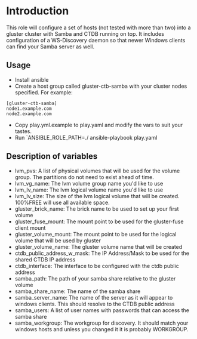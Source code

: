 Introduction
============
This role will configure a set of hosts (not tested with more than two) into a gluster cluster with Samba and CTDB running on top. It includes configuration of a WS-Discovery daemon so that newer Windows clients can find your Samba server as well.

Usage
-----
- Install ansible
- Create a host group called gluster-ctb-samba with your cluster nodes specified.
  For example:
```
[gluster-ctb-samba]
node1.example.com
node2.example.com
```
- Copy play.yml.example to play.yaml and modify the vars to suit your tastes.
- Run `ANSIBLE_ROLE_PATH=./ ansible-playbook play.yaml

Description of variables
------------------------
- lvm_pvs: A list of physical volumes that will be used for the volume group. The partitions do not need to exist ahead of time.
-  lvm_vg_name: The lvm volume group name you'd like to use
-  lvm_lv_name: The lvm logical volume name you'd like to use
-  lvm_lv_size: The size of the lvm logical volume that will be created. 100%FREE will use all available space.
-  gluster_brick_name: The brick name to be used to set up your first volume
-  gluster_fuse_mount: The mount point to be used for the gluster-fuse client mount
-  gluster_volume_mount: The mount point to be used for the logical volume that will be used by gluster
-  gluster_volume_name: The gluster volume name that will be created
-  ctdb_public_address_w_mask: The IP Address/Mask to be used for the shared CTDB IP address
-  ctdb_interface: The interface to be configured with the ctdb public address
-  samba_path: The path of your samba share relative to the gluster volume
-  samba_share_name: The name of the samba share
-  samba_server_name: The name of the server as it will appear to windows clients. This should resolve to the CTDB public address
-  samba_users: A list of user names with passwords that can access the samba share 
-  samba_workgroup: The workgroup for discovery. It should match your windows hosts and unless you changed it it is probably WORKGROUP.
